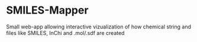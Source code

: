 # SMILES-Mapper
Small web-app allowing interactive vizualization of how chemical string and files like SMILES, InChi and .mol/.sdf are created 
